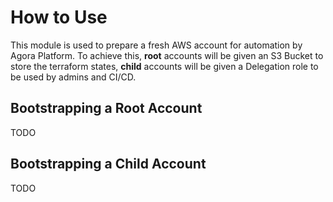 # How to Use

This module is used to prepare a fresh AWS account for automation by Agora Platform. To achieve this, **root** accounts will be given an S3 Bucket to store the terraform states, **child** accounts will be given a Delegation role to be used by admins and CI/CD.

## Bootstrapping a Root Account

TODO

## Bootstrapping a Child Account

TODO

